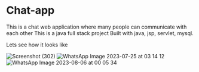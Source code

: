 # Chat-app
This is a chat web application where many people can communicate with each other
This is a java full stack project
Built with java, jsp, servlet, mysql.


Lets see how it looks like


![Screenshot (302)](https://github.com/k0ustav/Chat-app/assets/115776094/be9df937-4ca1-42b7-b9e8-9269f0f5e16c)
![WhatsApp Image 2023-07-25 at 03 14 12](https://github.com/k0ustav/Chat-app/assets/115776094/d419299e-2509-481f-a124-b54da918a6df)
![WhatsApp Image 2023-08-06 at 00 05 34](https://github.com/k0ustav/Chat-app/assets/115776094/7faad504-504c-4315-9ecd-547d19efe141)
